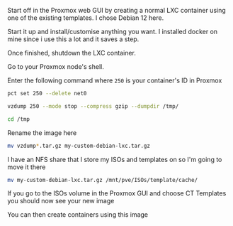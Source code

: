 Start off in the Proxmox web GUI by creating a normal LXC container using one of the existing templates. I chose Debian 12 here.

Start it up and install/customise anything you want. I installed docker on mine since i use this a lot and it saves a step.

Once finished, shutdown the LXC container.

Go to your Proxmox node's shell.

Enter the following command where ```250``` is your container's ID in Proxmox

```bash
pct set 250 --delete net0
```

```bash
vzdump 250 --mode stop --compress gzip --dumpdir /tmp/
```

```bash
cd /tmp
```

Rename the image here

```bash
mv vzdump*.tar.gz my-custom-debian-lxc.tar.gz
```

I have an NFS share that I store my ISOs and templates on so I'm going to move it there

```bash
mv my-custom-debian-lxc.tar.gz /mnt/pve/ISOs/template/cache/
```

If you go to the ISOs volume in the Proxmox GUI and choose CT Templates you should now see your new image

You can then create containers using this image